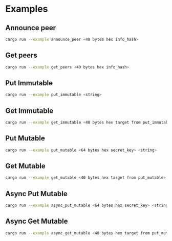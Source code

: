 # Examples

## Announce peer

```sh
cargo run --example announce_peer <40 bytes hex info_hash>
```

## Get peers

```sh
cargo run --example get_peers <40 bytes hex info_hash>
```

## Put Immutable

```sh
cargo run --example put_immutable <string>
```

## Get Immutable

```sh
cargo run --example get_immutable <40 bytes hex target from put_immutable>
```

## Put Mutable

```sh
cargo run --example put_mutable <64 bytes hex secret_key> <string>
```

## Get Mutable

```sh
cargo run --example get_mutable <40 bytes hex target from put_mutable>
````

## Async Put Mutable

```sh
cargo run --example async_put_mutable <64 bytes hex secret_key> <string>
```

## Async Get Mutable

```sh
cargo run --example async_get_mutable <40 bytes hex target from put_mutable>
`````
